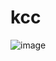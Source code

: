 # kcc
![image](https://user-images.githubusercontent.com/77915220/119408438-ab91e300-bd20-11eb-9ca4-769b4e3124e9.png)
